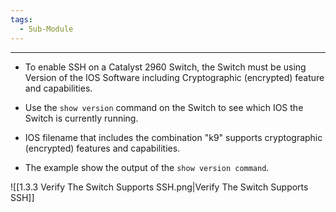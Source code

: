 ```yaml
---
tags:
  - Sub-Module
---
```


---
- To enable SSH on a Catalyst 2960 Switch, the Switch must be using Version of the IOS Software including Cryptographic (encrypted) feature and capabilities.
- Use the `show version` command on the Switch to see which IOS the Switch is currently running.
- IOS filename that includes the combination "k9" supports cryptographic (encrypted) features and capabilities.

- The example show the output of the `show version command`.

![[1.3.3 Verify The Switch Supports SSH.png|Verify The Switch Supports SSH]]